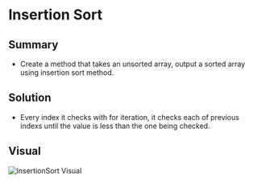 # Insertion Sort
## Summary
- Create a method that takes an unsorted array, output a sorted array using insertion sort method.

## Solution
- Every index it checks with for iteration, it checks each of previous indexs until the value is less than the one being checked. 

## Visual
![InsertionSort Visual](../../../assets/InsertionSortVisual.jpg)
